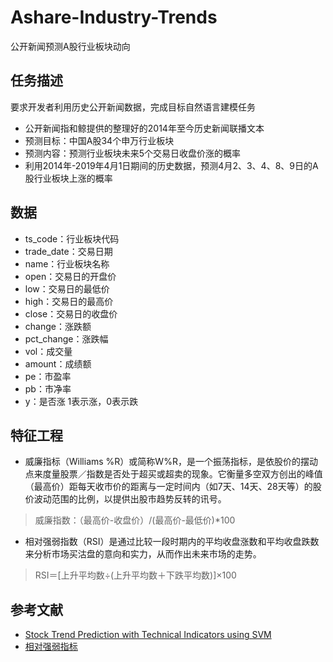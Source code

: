 # Ashare-Industry-Trends
公开新闻预测A股行业板块动向 

## 任务描述
要求开发者利用历史公开新闻数据，完成目标自然语言建模任务

- 公开新闻指和鲸提供的整理好的2014年至今历史新闻联播文本
- 预测目标：中国A股34个申万行业板块
- 预测内容：预测行业板块未来5个交易日收盘价涨的概率 
- 利用2014年-2019年4月1日期间的历史数据，预测4月2、3、4、8、9日的A股行业板块上涨的概率

## 数据
- ts_code：行业板块代码
- trade_date：交易日期
- name：行业板块名称
- open：交易日的开盘价
- low：交易日的最低价
- high：交易日的最高价
- close：交易日的收盘价
- change：涨跌额
- pct_change：涨跌幅
- vol：成交量
- amount：成绩额
- pe：市盈率
- pb：市净率
- y：是否涨 1表示涨，0表示跌

## 特征工程
- 威廉指标（Williams %R）或简称W%R，是一个振荡指标，是依股价的摆动点来度量股票／指数是否处于超买或超卖的现象。它衡量多空双方创出的峰值（最高价）距每天收市价的距离与一定时间内（如7天、14天、28天等）的股价波动范围的比例，以提供出股市趋势反转的讯号。
> 威廉指数：（最高价-收盘价）/(最高价-最低价)*100
- 相对强弱指数（RSI）是通过比较一段时期内的平均收盘涨数和平均收盘跌数来分析市场买沽盘的意向和实力，从而作出未来市场的走势。
> RSI＝[上升平均数÷(上升平均数＋下跌平均数)]×100
## 参考文献
- [Stock Trend Prediction with Technical Indicators using SVM](http://cs229.stanford.edu/proj2014/Xinjie%20Di,%20Stock%20Trend%20Prediction%20with%20Technical%20Indicators%20using%20SVM.pdf)
- [相对强弱指标](https://wiki.mbalib.com/wiki/%E7%9B%B8%E5%AF%B9%E5%BC%BA%E5%BC%B1%E6%8C%87%E6%A0%87)